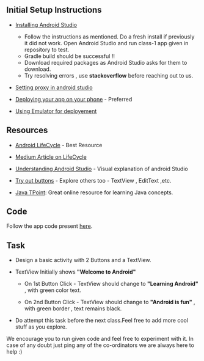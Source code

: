 ## Initial Setup Instructions

- [Installing Android Studio](https://developer.android.com/studio/install)

  - Follow the instructions as mentioned. Do a fresh install if previously it did not work.
Open Android Studio and run class-1 app given in repository to test.
  - Gradle build should be successful !!
  - Download required packages as Android Studio asks for them to download.
  - Try resolving errors , use **stackoverflow** before reaching out to us.

- [Setting proxy in android studio](https://developer.android.com/studio/intro/studio-config#proxy)

- [Deploying your app on your phone](https://developer.android.com/training/basics/firstapp/running-app) - Preferred

- [Using Emulator for deployement](https://developer.android.com/studio/run/emulator)

## Resources

- [Android LifeCycle](https://developer.android.com/guide/components/activities/activity-lifecycle) - Best Resource

- [Medium Article on LifeCycle](https://medium.com/sketchware/activity-lifecycle-in-android-applications-1b48a7bb584c)

- [Understanding Android Studio](https://www.simplifiedcoding.net/android-development-tutorial-understanding-the-basics/) - Visual explanation of android Studio

- [Try out buttons](https://www.mkyong.com/android/android-button-example/) - Explore others too - TextView , EditText ,etc.

- [Java TPoint](https://www.javatpoint.com/): Great online resource for learning Java concepts.

## Code

Follow the app code present [here](https://github.com/CC-MNNIT/2018-19-Classes/tree/master/Android/2018_08_19_Android-Class-1/class1-basic-app/MyApplication).

## Task

* Design a basic activity with 2 Buttons and a TextView.

- TextView Initially shows **"Welcome to Android"**

  - On 1st Button Click - TextView should change to **"Learning Android"** , with green color text.

  - On 2nd Button Click - TextView should change to **"Android is fun"** , with green border , text remains black.

- Do attempt this task before the next class.Feel free to add more cool stuff as you explore.

We encourage you to run given code and feel free to experiment with it.
In case of any doubt just ping any of the co-ordinators we are always here to help :)
